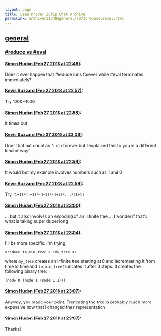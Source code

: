```yaml
---
layout: page
title: Lean Prover Zulip Chat Archive 
permalink: archive/113488general/70736reducevseval.html
---
```


## [general](index.html)
### [#reduce vs #eval](70736reducevseval.html)

#### [Simon Hudon (Feb 27 2018 at 22:48)](https://leanprover.zulipchat.com/#narrow/stream/113488-general/topic/%23reduce%20vs%20%23eval/near/123060876):
Does it ever happen that #reduce runs forever while #eval terminates immediately?

#### [Kevin Buzzard (Feb 27 2018 at 22:57)](https://leanprover.zulipchat.com/#narrow/stream/113488-general/topic/%23reduce%20vs%20%23eval/near/123061271):
Try 1000*1000

#### [Simon Hudon (Feb 27 2018 at 22:58)](https://leanprover.zulipchat.com/#narrow/stream/113488-general/topic/%23reduce%20vs%20%23eval/near/123061346):
it times out

#### [Kevin Buzzard (Feb 27 2018 at 22:58)](https://leanprover.zulipchat.com/#narrow/stream/113488-general/topic/%23reduce%20vs%20%23eval/near/123061357):
Does that not count as "I ran forever but I explained this to you in a different kind of way"

#### [Simon Hudon (Feb 27 2018 at 22:59)](https://leanprover.zulipchat.com/#narrow/stream/113488-general/topic/%23reduce%20vs%20%23eval/near/123061395):
It would but my example involves numbers such as 1 and 0

#### [Kevin Buzzard (Feb 27 2018 at 22:59)](https://leanprover.zulipchat.com/#narrow/stream/113488-general/topic/%23reduce%20vs%20%23eval/near/123061409):
Try `(1+1)*(1+1)*(1+1)*(1+1)*...*(1+1)`

#### [Simon Hudon (Feb 27 2018 at 23:00)](https://leanprover.zulipchat.com/#narrow/stream/113488-general/topic/%23reduce%20vs%20%23eval/near/123061467):
... but it also involves an encoding of an infinite tree ... I wonder if that's what is taking super duper long

#### [Simon Hudon (Feb 27 2018 at 23:04)](https://leanprover.zulipchat.com/#narrow/stream/113488-general/topic/%23reduce%20vs%20%23eval/near/123061650):
I'll be more specific. I'm trying:

```lean
#reduce to_bin_tree 3 (mk_tree 0)
```

where `my_tree` creates an infinite tree starting at 0 and incrementing it from time to time and `to_bin_tree` truncates it after 3 steps. It creates the following binary tree:

```
(node 0 (node 1 (node ⊥ ⊥)))
```

#### [Simon Hudon (Feb 27 2018 at 23:07)](https://leanprover.zulipchat.com/#narrow/stream/113488-general/topic/%23reduce%20vs%20%23eval/near/123061734):
Anyway, you made your point. Truncating the tree is probably much more expensive now that I changed their representation

#### [Simon Hudon (Feb 27 2018 at 23:07)](https://leanprover.zulipchat.com/#narrow/stream/113488-general/topic/%23reduce%20vs%20%23eval/near/123061736):
Thanks!

